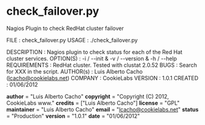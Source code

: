 check_failover.py
=================


Nagios Plugin to check RedHat cluster failover



FILE            : check_failover.py
USAGE           : ./check_failover.py


DESCRIPTION     : Nagios plugin to check status for each of the Red Hat cluster services.
OPTION(S)       : -i / --init & -v / --version & -h / --help
REQUIREMENTS    : RedHat cluster. Tested with clustat 2.0.52
BUGS            : Search for XXX in the script.
AUTHOR(s)       : Luis Alberto Cacho (lcacho@cookielabs.net)
COMPANY         : CookieLabs
VERSION         : 1.0.1
CREATED         : 01/06/2012


__author__ = "Luis Alberto Cacho"
__copyright__ = "Copyright (C) 2012, CookieLabs www."
__credits__ = ["Luis Alberto Cacho"]
__license__ = "GPL"
__maintainer__ = "Luis Alberto Cacho"
__email__ = "lcacho@cookielabs.net"
__status__ = "Production"
__version__ = "1.0.1"
__date__ = "01/06/2012"

